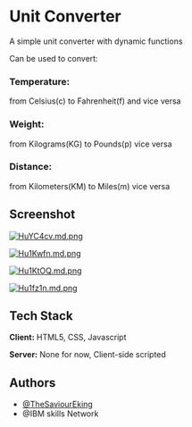 
# Unit Converter

A simple unit converter with dynamic functions

Can be used to convert:
### Temperature: 
from Celsius(c) to Fahrenheit(f) and vice versa

### Weight:
from Kilograms(KG) to Pounds(p) vice versa

### Distance:
from Kilometers(KM) to Miles(m) vice versa


## Screenshot

[![HuYC4cv.md.png](https://iili.io/HuYC4cv.md.png)](https://freeimage.host/i/HuYC4cv)

[![Hu1Kwfn.md.png](https://iili.io/Hu1Kwfn.md.png)](https://freeimage.host/i/Hu1Kwfn)

[![Hu1KtOQ.md.png](https://iili.io/Hu1KtOQ.md.png)](https://freeimage.host/i/Hu1KtOQ)

[![Hu1fz1n.md.png](https://iili.io/Hu1fz1n.md.png)](https://freeimage.host/i/Hu1fz1n)
## Tech Stack

**Client:** HTML5, CSS, Javascript

**Server:** None for now, Client-side scripted


## Authors

- [@TheSaviourEking](https://www.github.com/TheSaviourEking)
- @IBM skills Network

